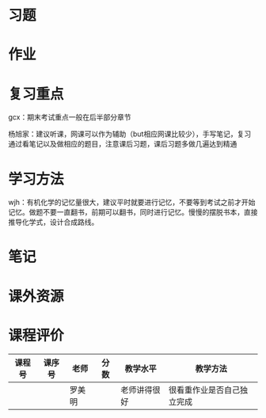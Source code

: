 # 习题

# 作业

# 复习重点

gcx：期末考试重点一般在后半部分章节

杨旭家：建议听课，网课可以作为辅助（but相应网课比较少），手写笔记，复习通过看笔记以及做相应的题目，注意课后习题，课后习题多做几遍达到精通

# 学习方法

wjh：有机化学的记忆量很大，建议平时就要进行记忆，不要等到考试之前才开始记忆。做题不要一直翻书，前期可以翻书，同时进行记忆。慢慢的摆脱书本，直接推导化学式，设计合成路线。

# 笔记

# 课外资源

# 课程评价

| 课程号 | 课序号 | 老师 | 分数 | 教学水平 | 教学方法 |
|-------|-------|-----|---------|---------|---------|
|        |        | 罗美明 |      | 老师讲得很好 | 很看重作业是否自己独立完成 |